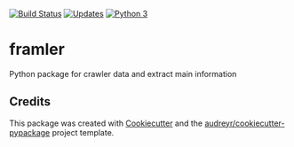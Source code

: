 [![Build Status](https://travis-ci.org/huyhoang17/framler.svg?branch=master)](https://travis-ci.org/huyhoang17/framler)
[![Updates](https://pyup.io/repos/github/huyhoang17/framler/shield.svg)](https://pyup.io/repos/github/huyhoang17/framler/)
[![Python 3](https://pyup.io/repos/github/huyhoang17/framler/python-3-shield.svg)](https://pyup.io/repos/github/huyhoang17/framler/)

# framler
Python package for crawler data and extract main information 

Credits
---------

This package was created with [Cookiecutter](https://github.com/audreyr/cookiecutter) and the [audreyr/cookiecutter-pypackage](https://github.com/audreyr/cookiecutter-pypackage) project template.
